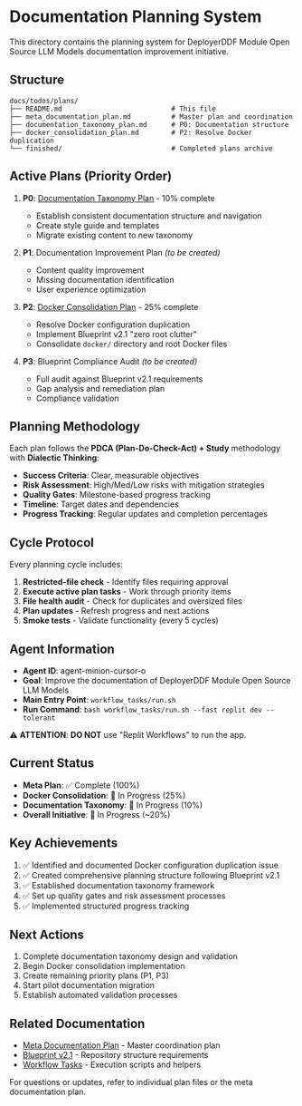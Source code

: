 # Documentation Planning System

This directory contains the planning system for DeployerDDF Module Open Source LLM Models documentation improvement initiative.

## Structure

```
docs/todos/plans/
├── README.md                           # This file
├── meta_documentation_plan.md          # Master plan and coordination
├── documentation_taxonomy_plan.md      # P0: Documentation structure
├── docker_consolidation_plan.md        # P2: Resolve Docker duplication
└── finished/                           # Completed plans archive
```

## Active Plans (Priority Order)

1. **P0**: [Documentation Taxonomy Plan](documentation_taxonomy_plan.md) - 10% complete
   - Establish consistent documentation structure and navigation
   - Create style guide and templates
   - Migrate existing content to new taxonomy

2. **P1**: Documentation Improvement Plan *(to be created)*
   - Content quality improvement
   - Missing documentation identification
   - User experience optimization

3. **P2**: [Docker Consolidation Plan](docker_consolidation_plan.md) - 25% complete
   - Resolve Docker configuration duplication
   - Implement Blueprint v2.1 "zero root clutter"
   - Consolidate `docker/` directory and root Docker files

4. **P3**: Blueprint Compliance Audit *(to be created)*
   - Full audit against Blueprint v2.1 requirements
   - Gap analysis and remediation plan
   - Compliance validation

## Planning Methodology

Each plan follows the **PDCA (Plan-Do-Check-Act) + Study** methodology with **Dialectic Thinking**:

- **Success Criteria**: Clear, measurable objectives
- **Risk Assessment**: High/Med/Low risks with mitigation strategies
- **Quality Gates**: Milestone-based progress tracking
- **Timeline**: Target dates and dependencies
- **Progress Tracking**: Regular updates and completion percentages

## Cycle Protocol

Every planning cycle includes:

1. **Restricted-file check** - Identify files requiring approval
2. **Execute active plan tasks** - Work through priority items
3. **File health audit** - Check for duplicates and oversized files
4. **Plan updates** - Refresh progress and next actions
5. **Smoke tests** - Validate functionality (every 5 cycles)

## Agent Information

- **Agent ID**: agent-minion-cursor-o
- **Goal**: Improve the documentation of DeployerDDF Module Open Source LLM Models
- **Main Entry Point**: `workflow_tasks/run.sh`
- **Run Command**: `bash workflow_tasks/run.sh --fast replit dev --tolerant`

⚠️ **ATTENTION**: **DO NOT** use "Replit Workflows" to run the app.

## Current Status

- **Meta Plan**: ✅ Complete (100%)
- **Docker Consolidation**: 🔄 In Progress (25%)
- **Documentation Taxonomy**: 🔄 In Progress (10%)
- **Overall Initiative**: 🔄 In Progress (~20%)

## Key Achievements

1. ✅ Identified and documented Docker configuration duplication issue
2. ✅ Created comprehensive planning structure following Blueprint v2.1
3. ✅ Established documentation taxonomy framework
4. ✅ Set up quality gates and risk assessment processes
5. ✅ Implemented structured progress tracking

## Next Actions

1. Complete documentation taxonomy design and validation
2. Begin Docker consolidation implementation
3. Create remaining priority plans (P1, P3)
4. Start pilot documentation migration
5. Establish automated validation processes

## Related Documentation

- [Meta Documentation Plan](meta_documentation_plan.md) - Master coordination plan
- [Blueprint v2.1](../../run_blueprint.md) - Repository structure requirements
- [Workflow Tasks](../../../workflow_tasks/) - Execution scripts and helpers

For questions or updates, refer to individual plan files or the meta documentation plan. 